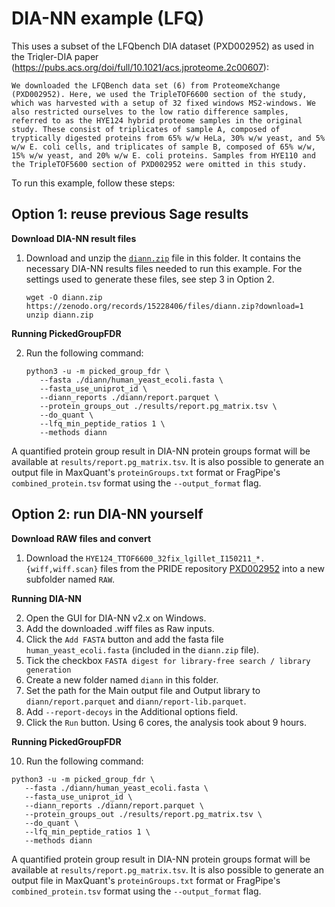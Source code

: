 # DIA-NN example (LFQ)

This uses a subset of the LFQbench DIA dataset (PXD002952) as used in the Triqler-DIA paper (https://pubs.acs.org/doi/full/10.1021/acs.jproteome.2c00607):

```
We downloaded the LFQBench data set (6) from ProteomeXchange (PXD002952). Here, we used the TripleTOF6600 section of the study, which was harvested with a setup of 32 fixed windows MS2-windows. We also restricted ourselves to the low ratio difference samples, referred to as the HYE124 hybrid proteome samples in the original study. These consist of triplicates of sample A, composed of tryptically digested proteins from 65% w/w HeLa, 30% w/w yeast, and 5% w/w E. coli cells, and triplicates of sample B, composed of 65% w/w, 15% w/w yeast, and 20% w/w E. coli proteins. Samples from HYE110 and the TripleTOF5600 section of PXD002952 were omitted in this study.
```

To run this example, follow these steps:

## Option 1: reuse previous Sage results

**Download DIA-NN result files**

1. Download and unzip the [`diann.zip`](https://zenodo.org/records/15228406/files/diann.zip?download=1) file in this folder. It contains the necessary DIA-NN results files needed to run this example. For the settings used to generate these files, see step 3 in Option 2.
   ```
   wget -O diann.zip https://zenodo.org/records/15228406/files/diann.zip?download=1
   unzip diann.zip
   ```

**Running PickedGroupFDR**

2. Run the following command:
   ```
   python3 -u -m picked_group_fdr \
      --fasta ./diann/human_yeast_ecoli.fasta \
      --fasta_use_uniprot_id \
      --diann_reports ./diann/report.parquet \
      --protein_groups_out ./results/report.pg_matrix.tsv \
      --do_quant \
      --lfq_min_peptide_ratios 1 \
      --methods diann
   ```

A quantified protein group result in DIA-NN protein groups format will be available at `results/report.pg_matrix.tsv`. It is also possible to generate an output file in MaxQuant's `proteinGroups.txt` format or FragPipe's `combined_protein.tsv` format using the `--output_format` flag.


## Option 2: run DIA-NN yourself

**Download RAW files and convert**

1. Download the `HYE124_TTOF6600_32fix_lgillet_I150211_*.{wiff,wiff.scan}` files from the PRIDE repository [PXD002952](https://www.ebi.ac.uk/pride/archive/projects/PXD002952) into a new subfolder named `RAW`.

**Running DIA-NN**

2. Open the GUI for DIA-NN v2.x on Windows.
3. Add the downloaded .wiff files as Raw inputs.
4. Click the `Add FASTA` button and add the fasta file `human_yeast_ecoli.fasta` (included in the `diann.zip` file).
5. Tick the checkbox `FASTA digest for library-free search / library generation`
6. Create a new folder named `diann` in this folder.
7. Set the path for the Main output file and Output library to `diann/report.parquet` and `diann/report-lib.parquet`.
8. Add `--report-decoys` in the Additional options field.
9. Click the `Run` button. Using 6 cores, the analysis took about 9 hours.

**Running PickedGroupFDR**

10. Run the following command:
   ```
   python3 -u -m picked_group_fdr \
      --fasta ./diann/human_yeast_ecoli.fasta \
      --fasta_use_uniprot_id \
      --diann_reports ./diann/report.parquet \
      --protein_groups_out ./results/report.pg_matrix.tsv \
      --do_quant \
      --lfq_min_peptide_ratios 1 \
      --methods diann
   ```

A quantified protein group result in DIA-NN protein groups format will be available at `results/report.pg_matrix.tsv`. It is also possible to generate an output file in MaxQuant's `proteinGroups.txt` format or FragPipe's `combined_protein.tsv` format using the `--output_format` flag.
